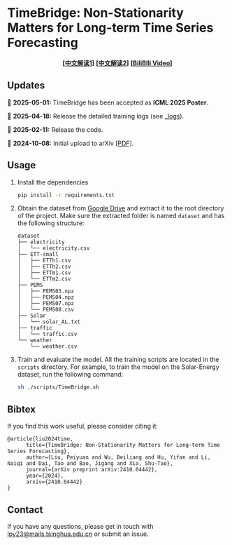 # TimeBridge: Non-Stationarity Matters for Long-term Time Series Forecasting

<div align="center">

**[<a href="https://mp.weixin.qq.com/s/bCEWRvU-dBNwa2FxwaTMHQ">中文解读1</a>]**
**[<a href="https://mp.weixin.qq.com/s/oFw5rXvbtqgL8clhucsAnQ">中文解读2</a>]**
**[<a href="https://www.bilibili.com/video/BV12GC6YuEiB/?spm_id_from=333.337.search-card.all.click&vd_source=42dea39777f3aa2191db3d7e7e283b66">BiliBIli Video</a>]**
</div>

## Updates

🚩 **2025-05-01:** TimeBridge has been accepted as **ICML 2025 Poster**. 

🚩 **2025-04-18:** Release the detailed training logs (see [_logs](./_logs/)).

🚩 **2025-02-11:** Release the code.

🚩 **2024-10-08:** Initial upload to arXiv [[PDF]](https://arxiv.org/abs/2410.04442).

## Usage

1. Install the dependencies
    ```bash
    pip install -r requirements.txt
    ```

2. Obtain the dataset from [Google Drive](https://drive.google.com/file/d/1l51QsKvQPcqILT3DwfjCgx8Dsg2rpjot/view?usp=drive_link) and extract it to the root directory of the project. Make sure the extracted folder is named `dataset` and has the following structure:
    ```
    dataset
    ├── electricity
    │   └── electricity.csv
    ├── ETT-small
    │   ├── ETTh1.csv
    │   ├── ETTh2.csv
    │   ├── ETTm1.csv
    │   └── ETTm2.csv
    ├── PEMS
    │   ├── PEMS03.npz
    │   ├── PEMS04.npz
    │   ├── PEMS07.npz
    │   └── PEMS08.csv
    ├── Solar
    │   └── solar_AL.txt
    ├── traffic
    │   └── traffic.csv
    └── weather
        └── weather.csv
    ```

3. Train and evaluate the model. All the training scripts are located in the `scripts` directory. For example, to train the model on the Solar-Energy dataset, run the following command:
    ```bash
    sh ./scripts/TimeBridge.sh
    ```


## Bibtex 
If you find this work useful, please consider citing it:

```
@article{liu2024time,
      title={TimeBridge: Non-Stationarity Matters for Long-term Time Series Forecasting}, 
      author={Liu, Peiyuan and Wu, Beiliang and Hu, Yifan and Li, Naiqi and Dai, Tao and Bao, Jigang and Xia, Shu-Tao},
      journal={arXiv preprint arXiv:2410.04442},
      year={2024},
      arxiv={2410.04442}
}
```

## Contact
If you have any questions, please get in touch with [lpy23@mails.tsinghua.edu.cn](lpy23@mails.tsinghua.edu.cn) or submit an issue.
